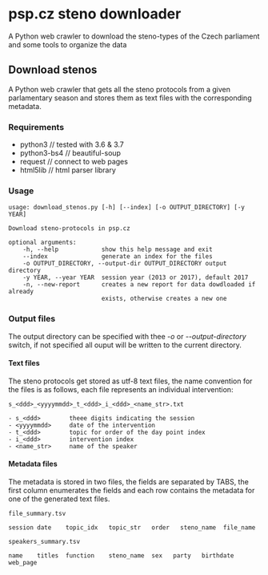 # psp.cz steno downloader
A Python web crawler to download the steno-types of the Czech parliament and some tools to organize the data

## Download stenos
A Python web crawler that gets all the steno protocols from a given parlamentary season and stores them as text files with the corresponding metadata.


### Requirements
 - python3        // tested with 3.6 & 3.7
 - python3-bs4    // beautiful-soup
 - request        // connect to web pages
 - html5lib       // html parser library
 
### Usage

    usage: download_stenos.py [-h] [--index] [-o OUTPUT_DIRECTORY] [-y YEAR]

    Download steno-protocols in psp.cz

    optional arguments:
        -h, --help            show this help message and exit
        --index               generate an index for the files
        -o OUTPUT_DIRECTORY, --output-dir OUTPUT_DIRECTORY output directory
        -y YEAR, --year YEAR  session year (2013 or 2017), default 2017
        -n, --new-report      creates a new report for data dowdloaded if already
                              exists, otherwise creates a new one

### Output files

The output directory can be specified with thee *-o* or *--output-directory* switch, if not specified all ouput will be written to the current directory.

#### Text files

The steno protocols get stored as utf-8 text files, the name convention for the files is as follows, each file represents an individual intervention:

    s_<ddd>_<yyyymmdd>_t_<ddd>_i_<ddd>_<name_str>.txt
         
    - s_<ddd>        theee digits indicating the session
    - <yyyymmdd>     date of the intervention
    - t_<ddd>        topic for order of the day point index
    - i_<ddd>        intervention index
    - <name_str>     name of the speaker

#### Metadata files

The metadata is stored in two files, the fields are separated by TABS, the first column enumerates the fields and each row contains the metadata for one of the generated text files.

`file_summary.tsv`

    session	date	topic_idx	topic_str	order	steno_name	file_name

`speakers_summary.tsv`

    name	titles	function	steno_name	sex   party   birthdate  web_page
